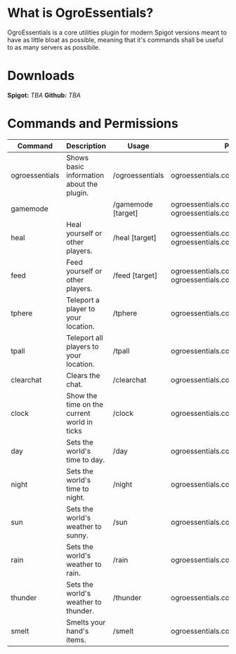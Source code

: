# What is OgroEssentials?
 OgroEssentials is a core utilities plugin for modern Spigot versions meant to have as little bloat as possible, meaning that it's commands shall be useful to as many servers as possibile.

# Downloads

**Spigot:** *TBA*
**Github:** *TBA*

# Commands and Permissions

| Command        | Description                                 | Usage                     | Permission                                                               | Aliases |
|----------------|---------------------------------------------|---------------------------|--------------------------------------------------------------------------|---------|
| ogroessentials | Shows basic information about the plugin.   | /ogroessentials           | ogroessentials.command.ogroessentials                                    | oe      |
| gamemode       |                                             | /gamemode <mode> [target] | ogroessentials.command.gamemode,  ogroessentials.command.gamemode.others | gm      |
| heal           | Heal yourself or other players.             | /heal [target]            | ogroessentials.command.heal,  ogroessentials.command.heal.others         |         |
| feed           | Feed yourself or other players.             | /feed [target]            | ogroessentials.command.feed, ogroessentials.command.feed.others          |         |
| tphere         | Teleport a player to your location.         | /tphere <target>          | ogroessentials.command.tphere                                            |         |
| tpall          | Teleport all players to your location.      | /tpall                    | ogroessentials.command.tpall                                             |         |
| clearchat      | Clears the chat.                            | /clearchat                | ogroessentials.command.clearchat                                         | cc      |
| clock          | Show the time on the current world in ticks | /clock                    | ogroessentials.command.clock                                             |         |
| day            | Sets the world's time to day.               | /day                      | ogroessentials.command.day                                               |         |
| night          | Sets the world's time to night.             | /night                    | ogroessentials.command.night                                             |         |
| sun            | Sets the world's weather to sunny.          | /sun                      | ogroessentials.command.sun                                               |         |
| rain           | Sets the world's weather to rain.           | /rain                     | ogroessentials.command.rain                                              |         |
| thunder        | Sets the world's weather to thunder.        | /thunder                  | ogroessentials.command.thunder                                           |         |
| smelt          | Smelts your hand's items.                   | /smelt                    | ogroessentials.command.smelt    
